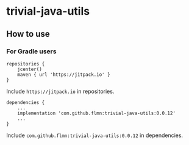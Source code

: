 # trivial-java-utils

## How to use

### For Gradle users

```
repositories {
    jcenter()
    maven { url 'https://jitpack.io' }
}
```

Include `https://jitpack.io` in repositories.

```
dependencies {
    ...
    implementation 'com.github.flmn:trivial-java-utils:0.0.12'
    ...
}
```

Include `com.github.flmn:trivial-java-utils:0.0.12` in dependencies.
